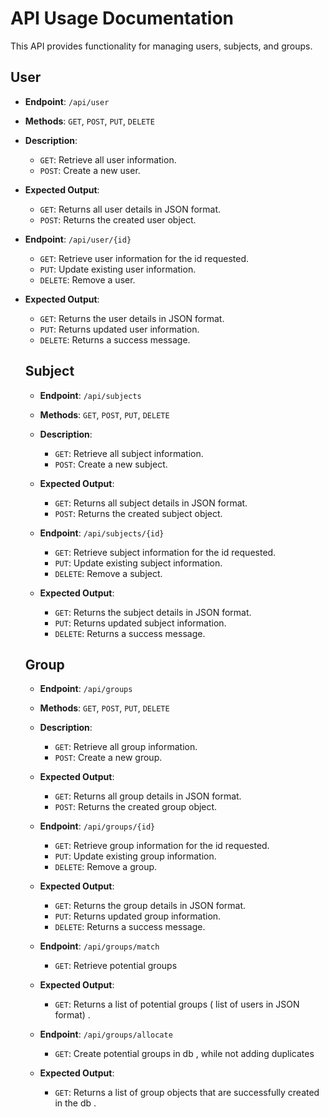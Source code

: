 # API Usage Documentation

This API provides functionality for managing users, subjects, and groups.

## User
- **Endpoint**: `/api/user`
- **Methods**: `GET`, `POST`, `PUT`, `DELETE`
- **Description**: 
    - `GET`: Retrieve all user information.
    - `POST`: Create a new user.
- **Expected Output**:
    - `GET`: Returns all user details in JSON format.
    - `POST`: Returns the created user object.

- **Endpoint**: `/api/user/{id}`
    - `GET`: Retrieve user information for the id requested.
    - `PUT`: Update existing user information.
    - `DELETE`: Remove a user.


- **Expected Output**:
    - `GET`: Returns the user details in JSON format.
    - `PUT`: Returns updated user information.
    - `DELETE`: Returns a success message.

    ## Subject
    - **Endpoint**: `/api/subjects`
    - **Methods**: `GET`, `POST`, `PUT`, `DELETE`
    - **Description**: 
        - `GET`: Retrieve all subject information.
        - `POST`: Create a new subject.
    - **Expected Output**:
        - `GET`: Returns all subject details in JSON format.
        - `POST`: Returns the created subject object.

    - **Endpoint**: `/api/subjects/{id}`
        - `GET`: Retrieve subject information for the id requested.
        - `PUT`: Update existing subject information.
        - `DELETE`: Remove a subject.

    - **Expected Output**:
        - `GET`: Returns the subject details in JSON format.
        - `PUT`: Returns updated subject information.
        - `DELETE`: Returns a success message.

    ## Group
    - **Endpoint**: `/api/groups`
    - **Methods**: `GET`, `POST`, `PUT`, `DELETE`
    - **Description**: 
        - `GET`: Retrieve all group information.
        - `POST`: Create a new group.
    - **Expected Output**:
        - `GET`: Returns all group details in JSON format.
        - `POST`: Returns the created group object.

    - **Endpoint**: `/api/groups/{id}`
        - `GET`: Retrieve group information for the id requested.
        - `PUT`: Update existing group information.
        - `DELETE`: Remove a group.

    - **Expected Output**:
        - `GET`: Returns the group details in JSON format.
        - `PUT`: Returns updated group information.
        - `DELETE`: Returns a success message.

    - **Endpoint**: `/api/groups/match`
        - `GET`: Retrieve potential groups
    - **Expected Output**:
        - `GET`: Returns a list of potential groups ( list of users in JSON format) .

     - **Endpoint**: `/api/groups/allocate`
        - `GET`: Create potential groups in db , while not adding duplicates
    - **Expected Output**:
        - `GET`: Returns a list of group objects that are successfully created in the db .